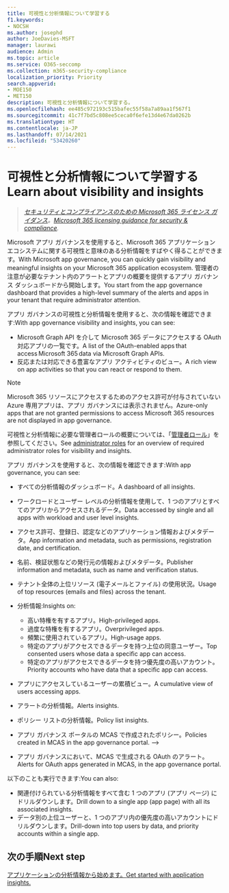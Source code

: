 ```yaml
---
title: 可視性と分析情報について学習する
f1.keywords:
- NOCSH
ms.author: josephd
author: JoeDavies-MSFT
manager: laurawi
audience: Admin
ms.topic: article
ms.service: O365-seccomp
ms.collection: m365-security-compliance
localization_priority: Priority
search.appverid:
- MOE150
- MET150
description: 可視性と分析情報について学習する。
ms.openlocfilehash: ee485c972193c515bafec55f58a7a89aa1f567f1
ms.sourcegitcommit: 41c7f7bd5c808ee5ceca0f6efe13d4e67da0262b
ms.translationtype: HT
ms.contentlocale: ja-JP
ms.lasthandoff: 07/14/2021
ms.locfileid: "53420260"
---
```

# <a name="learn-about-visibility-and-insights"></a><span data-ttu-id="0c323-103">可視性と分析情報について学習する</span><span class="sxs-lookup"><span data-stu-id="0c323-103">Learn about visibility and insights</span></span>

><span data-ttu-id="0c323-104">*[セキュリティとコンプライアンスのための Microsoft 365 ライセンス ガイダンス](https://aka.ms/ComplianceSD)。*</span><span class="sxs-lookup"><span data-stu-id="0c323-104">*[Microsoft 365 licensing guidance for security & compliance](https://aka.ms/ComplianceSD).*</span></span>

<span data-ttu-id="0c323-105">Microsoft アプリ ガバナンスを使用すると、Microsoft 365 アプリケーション エコシステムに関する可視性と意味のある分析情報をすばやく得ることができます。</span><span class="sxs-lookup"><span data-stu-id="0c323-105">With Microsoft app governance, you can quickly gain visibility and meaningful insights on your Microsoft 365 application ecosystem.</span></span> <span data-ttu-id="0c323-106">管理者の注意が必要なテナント内のアラートとアプリの概要を提供するアプリ ガバナンス ダッシュボードから開始します。</span><span class="sxs-lookup"><span data-stu-id="0c323-106">You start from the app governance dashboard that provides a high-level summary of the alerts and apps in your tenant that require administrator attention.</span></span>

<span data-ttu-id="0c323-107">アプリ ガバナンスの可視性と分析情報を使用すると、次の情報を確認できます:</span><span class="sxs-lookup"><span data-stu-id="0c323-107">With app governance visibility and insights, you can see:</span></span>

- <span data-ttu-id="0c323-108">Microsoft Graph API を介して Microsoft 365 データにアクセスする OAuth 対応アプリの一覧です。</span><span class="sxs-lookup"><span data-stu-id="0c323-108">A list of the OAuth-enabled apps that access Microsoft 365 data via Microsoft Graph APIs.</span></span>
- <span data-ttu-id="0c323-109">反応または対応できる豊富なアプリ アクティビティのビュー。</span><span class="sxs-lookup"><span data-stu-id="0c323-109">A rich view on app activities so that you can react or respond to them.</span></span>

>[!Note]
><span data-ttu-id="0c323-110">Microsoft 365 リソースにアクセスするためのアクセス許可が付与されていない Azure 専用アプリは、アプリ ガバナンスには表示されません。</span><span class="sxs-lookup"><span data-stu-id="0c323-110">Azure-only apps that are not granted permissions to access Microsoft 365 resources are not displayed in app governance.</span></span>
>

<span data-ttu-id="0c323-111">可視性と分析情報に必要な管理者ロールの概要については、「[管理者ロール](app-governance-get-started.md#administrator-roles)」を参照してください。</span><span class="sxs-lookup"><span data-stu-id="0c323-111">See [administrator roles](app-governance-get-started.md#administrator-roles) for an overview of required administrator roles for visibility and insights.</span></span>

<!--
From messaging doc, page 21:

View M365 App List & Metadata
View M365 App List of Consented Users
View M365 App Permissions
View M365 App Permission Usage
View Over permissioned Apps
Aggregate M365 API Usage Data by Workload (count, download/upload)
Per-App M365 API Usage Data by Workload (count, download/upload)
Per-User M365 API Usage Data by Workload (count, download/upload)
M365 API Usage Data For High-Value/Classified Assets (count, download/upload)
M365 API Error Analysis per App
-->

<span data-ttu-id="0c323-112">アプリ ガバナンスを使用すると、次の情報を確認できます:</span><span class="sxs-lookup"><span data-stu-id="0c323-112">With app governance, you can see:</span></span>

- <span data-ttu-id="0c323-113">すべての分析情報のダッシュボード。</span><span class="sxs-lookup"><span data-stu-id="0c323-113">A dashboard of all insights.</span></span>
- <span data-ttu-id="0c323-114">ワークロードとユーザー レベルの分析情報を使用して、1 つのアプリとすべてのアプリからアクセスされるデータ。</span><span class="sxs-lookup"><span data-stu-id="0c323-114">Data accessed by single and all apps with workload and user level insights.</span></span>
- <span data-ttu-id="0c323-115">アクセス許可、登録日、認定などのアプリケーション情報およびメタデータ。</span><span class="sxs-lookup"><span data-stu-id="0c323-115">App information and metadata, such as permissions, registration date, and certification.</span></span>
- <span data-ttu-id="0c323-116">名前、検証状態などの発行元の情報およびメタデータ。</span><span class="sxs-lookup"><span data-stu-id="0c323-116">Publisher information and metadata, such as name and verification status.</span></span>
- <span data-ttu-id="0c323-117">テナント全体の上位リソース (電子メールとファイル) の使用状況。</span><span class="sxs-lookup"><span data-stu-id="0c323-117">Usage of top resources (emails and files) across the tenant.</span></span>
- <span data-ttu-id="0c323-118">分析情報:</span><span class="sxs-lookup"><span data-stu-id="0c323-118">Insights on:</span></span>

  - <span data-ttu-id="0c323-119">高い特権を有するアプリ。</span><span class="sxs-lookup"><span data-stu-id="0c323-119">High-privileged apps.</span></span>
  - <span data-ttu-id="0c323-120">過度な特権を有するアプリ。</span><span class="sxs-lookup"><span data-stu-id="0c323-120">Overprivileged apps.</span></span>
  - <span data-ttu-id="0c323-121">頻繁に使用されているアプリ。</span><span class="sxs-lookup"><span data-stu-id="0c323-121">High-usage apps.</span></span>
  - <span data-ttu-id="0c323-122">特定のアプリがアクセスできるデータを持つ上位の同意ユーザー。</span><span class="sxs-lookup"><span data-stu-id="0c323-122">Top consented users whose data a specific app can access.</span></span>
  - <span data-ttu-id="0c323-123">特定のアプリがアクセスできるデータを持つ優先度の高いアカウント。</span><span class="sxs-lookup"><span data-stu-id="0c323-123">Priority accounts who have data that a specific app can access.</span></span>

- <span data-ttu-id="0c323-124">アプリにアクセスしているユーザーの累積ビュー。</span><span class="sxs-lookup"><span data-stu-id="0c323-124">A cumulative view of users accessing apps.</span></span>
- <span data-ttu-id="0c323-125">アラートの分析情報。</span><span class="sxs-lookup"><span data-stu-id="0c323-125">Alerts insights.</span></span>
- <span data-ttu-id="0c323-126">ポリシー リストの分析情報。</span><span class="sxs-lookup"><span data-stu-id="0c323-126">Policy list insights.</span></span>
<span data-ttu-id="0c323-127"><!--></span><span class="sxs-lookup"><span data-stu-id="0c323-127"><!--></span></span>
- <span data-ttu-id="0c323-128">アプリ ガバナンス ポータルの MCAS で作成されたポリシー。</span><span class="sxs-lookup"><span data-stu-id="0c323-128">Policies created in MCAS in the app governance portal.</span></span>
-->
- <span data-ttu-id="0c323-129">アプリ ガバナンスにおいて、MCAS で生成される OAuth のアラート。</span><span class="sxs-lookup"><span data-stu-id="0c323-129">Alerts for OAuth apps generated in MCAS, in the app governance portal.</span></span>

<span data-ttu-id="0c323-130">以下のことも実行できます:</span><span class="sxs-lookup"><span data-stu-id="0c323-130">You can also:</span></span>

- <span data-ttu-id="0c323-131">関連付けられている分析情報をすべて含む 1 つのアプリ (アプリ ページ) にドリルダウンします。</span><span class="sxs-lookup"><span data-stu-id="0c323-131">Drill down to a single app (app page) with all its associated insights.</span></span>
- <span data-ttu-id="0c323-132">データ別の上位ユーザーと、1 つのアプリ内の優先度の高いアカウントにドリルダウンします。</span><span class="sxs-lookup"><span data-stu-id="0c323-132">Drill-down into top users by data, and priority accounts within a single app.</span></span>

## <a name="next-step"></a><span data-ttu-id="0c323-133">次の手順</span><span class="sxs-lookup"><span data-stu-id="0c323-133">Next step</span></span>

[<span data-ttu-id="0c323-134">アプリケーションの分析情報から始めます。</span><span class="sxs-lookup"><span data-stu-id="0c323-134">Get started with application insights.</span></span>](app-governance-visibility-insights-get-started.md)
